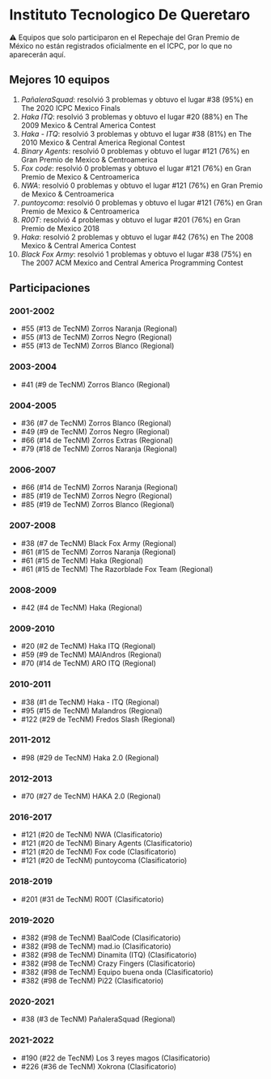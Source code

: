 # Instituto Tecnologico De Queretaro

:warning: Equipos que solo participaron en el Repechaje del Gran Premio de México no están registrados oficialmente en el ICPC, por lo que no aparecerán aquí.

## Mejores 10 equipos

1. _PañaleraSquad_: resolvió 3 problemas y obtuvo el lugar #38 (95%) en The 2020 ICPC Mexico Finals
1. _Haka ITQ_: resolvió 3 problemas y obtuvo el lugar #20 (88%) en The 2009 Mexico & Central America Contest
1. _Haka - ITQ_: resolvió 3 problemas y obtuvo el lugar #38 (81%) en The 2010 Mexico & Central America Regional Contest
1. _Binary Agents_: resolvió 0 problemas y obtuvo el lugar #121 (76%) en Gran Premio de Mexico & Centroamerica
1. _Fox code_: resolvió 0 problemas y obtuvo el lugar #121 (76%) en Gran Premio de Mexico & Centroamerica
1. _NWA_: resolvió 0 problemas y obtuvo el lugar #121 (76%) en Gran Premio de Mexico & Centroamerica
1. _puntoycoma_: resolvió 0 problemas y obtuvo el lugar #121 (76%) en Gran Premio de Mexico & Centroamerica
1. _R00T_: resolvió 4 problemas y obtuvo el lugar #201 (76%) en Gran Premio de Mexico 2018
1. _Haka_: resolvió 2 problemas y obtuvo el lugar #42 (76%) en The 2008 Mexico & Central America Contest
1. _Black Fox Army_: resolvió 1 problemas y obtuvo el lugar #38 (75%) en The 2007 ACM Mexico and Central America Programming Contest

## Participaciones

### 2001-2002

- #55 (#13 de TecNM) Zorros Naranja (Regional)
- #55 (#13 de TecNM) Zorros Negro (Regional)
- #55 (#13 de TecNM) Zorros Blanco (Regional)

### 2003-2004

- #41 (#9 de TecNM) Zorros Blanco (Regional)

### 2004-2005

- #36 (#7 de TecNM) Zorros Blanco (Regional)
- #49 (#9 de TecNM) Zorros Negro (Regional)
- #66 (#14 de TecNM) Zorros Extras (Regional)
- #79 (#18 de TecNM) Zorros Naranja (Regional)

### 2006-2007

- #66 (#14 de TecNM) Zorros Naranja (Regional)
- #85 (#19 de TecNM) Zorros Negro (Regional)
- #85 (#19 de TecNM) Zorros Blanco (Regional)

### 2007-2008

- #38 (#7 de TecNM) Black Fox Army (Regional)
- #61 (#15 de TecNM) Zorros Naranja (Regional)
- #61 (#15 de TecNM) Haka (Regional)
- #61 (#15 de TecNM) The Razorblade Fox Team (Regional)

### 2008-2009

- #42 (#4 de TecNM) Haka (Regional)

### 2009-2010

- #20 (#2 de TecNM) Haka ITQ (Regional)
- #59 (#9 de TecNM) MAlAndros (Regional)
- #70 (#14 de TecNM) ARO ITQ (Regional)

### 2010-2011

- #38 (#1 de TecNM) Haka - ITQ (Regional)
- #95 (#15 de TecNM) Malandros (Regional)
- #122 (#29 de TecNM) Fredos Slash (Regional)

### 2011-2012

- #98 (#29 de TecNM) Haka 2.0 (Regional)

### 2012-2013

- #70 (#27 de TecNM) HAKA 2.0 (Regional)

### 2016-2017

- #121 (#20 de TecNM) NWA (Clasificatorio)
- #121 (#20 de TecNM) Binary Agents (Clasificatorio)
- #121 (#20 de TecNM) Fox code (Clasificatorio)
- #121 (#20 de TecNM) puntoycoma (Clasificatorio)

### 2018-2019

- #201 (#31 de TecNM) R00T (Clasificatorio)

### 2019-2020

- #382 (#98 de TecNM) BaalCode (Clasificatorio)
- #382 (#98 de TecNM) mad.io (Clasificatorio)
- #382 (#98 de TecNM) Dinamita (ITQ) (Clasificatorio)
- #382 (#98 de TecNM) Crazy  Fingers (Clasificatorio)
- #382 (#98 de TecNM) Equipo buena onda (Clasificatorio)
- #382 (#98 de TecNM) Pi22 (Clasificatorio)

### 2020-2021

- #38 (#3 de TecNM) PañaleraSquad (Regional)

### 2021-2022

- #190 (#22 de TecNM) Los 3 reyes magos (Clasificatorio)
- #226 (#36 de TecNM) Xokrona (Clasificatorio)



